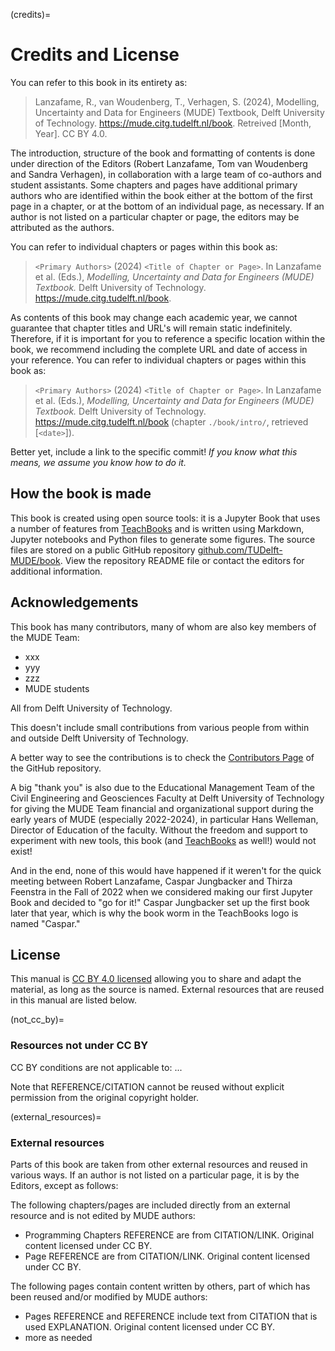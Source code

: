 (credits)=
# Credits and License

You can refer to this book in its entirety as:

> Lanzafame, R., van Woudenberg, T., Verhagen, S. (2024), Modelling, Uncertainty and Data for Engineers (MUDE) Textbook, Delft University of Technology. https://mude.citg.tudelft.nl/book. Retreived [Month, Year]. CC BY 4.0.

The introduction, structure of the book and formatting of contents is done under direction of the Editors (Robert Lanzafame, Tom van Woudenberg and Sandra Verhagen), in collaboration with a large team of co-authors and student assistants. Some chapters and pages have additional primary authors who are identified within the book either at the bottom of the first page in a chapter, or at the bottom of an individual page, as necessary. If an author is not listed on a particular chapter or page, the editors may be attributed as the authors.

You can refer to individual chapters or pages within this book as:

> `<Primary Authors>` (2024) `<Title of Chapter or Page>`. In Lanzafame et al. (Eds.), _Modelling, Uncertainty and Data for Engineers (MUDE) Textbook._ Delft University of Technology. https://mude.citg.tudelft.nl/book.

As contents of this book may change each academic year, we cannot guarantee that chapter titles and URL's will remain static indefinitely. Therefore, if it is important for you to reference a specific location within the book, we recommend including the complete URL and date of access in your reference. You can refer to individual chapters or pages within this book as:

> `<Primary Authors>` (2024) `<Title of Chapter or Page>`. In Lanzafame et al. (Eds.), _Modelling, Uncertainty and Data for Engineers (MUDE) Textbook._ Delft University of Technology. https://mude.citg.tudelft.nl/book (chapter `./book/intro/`, retrieved [`<date>`]).

Better yet, include a link to the specific commit! _If you know what this means, we assume you know how to do it._

## How the book is made

This book is created using open source tools: it is a Jupyter Book that uses a number of features from [TeachBooks](https://teachbooks.io/) and is written using Markdown, Jupyter notebooks and Python files to generate some figures. The source files are stored on a public GitHub repository [github.com/TUDelft-MUDE/book](https://github.com/tudelft-mude/book/). View the repository README file or contact the editors for additional information.

## Acknowledgements

This book has many contributors, many of whom are also key members of the MUDE Team:

- xxx
- yyy
- zzz
- MUDE students 

All from Delft University of Technology.

This doesn't include small contributions from various people from within and outside Delft University of Technology.

A better way to see the contributions is to check the [Contributors Page](https://github.com/TUDelft-MUDE/book/graphs/contributors) of the GitHub repository.

A big "thank you" is also due to the Educational Management Team of the Civil Engineering and Geosciences Faculty at Delft University of Technology for giving the MUDE Team financial and organizational support during the early years of MUDE (especially 2022-2024), in particular Hans Welleman, Director of Education of the faculty. Without the freedom and support to experiment with new tools, this book (and [TeachBooks](https://teachbooks.io/) as well!) would not exist!

And in the end, none of this would have happened if it weren't for the quick meeting between Robert Lanzafame, Caspar Jungbacker and Thirza Feenstra in the Fall of 2022 when we considered making our first Jupyter Book and decided to "go for it!" Caspar Jungbacker set up the first book later that year, which is why the book worm in the TeachBooks logo is named "Caspar."

## License

This manual is [CC BY 4.0 licensed](https://creativecommons.org/licenses/by/4.0/) allowing you to share and adapt the material, as long as the source is named. External resources that are reused in this manual are listed below.

(not_cc_by)=
### Resources not under CC BY

CC BY conditions are not applicable to: ...



Note that REFERENCE/CITATION cannot be reused without explicit permission from the original copyright holder.

(external_resources)=
### External resources

Parts of this book are taken from other external resources and reused in various ways. If an author is not listed on a particular page, it is by the Editors, except as follows:

The following chapters/pages are included directly from an external resource and is not edited by MUDE authors:

- Programming Chapters REFERENCE are from CITATION/LINK. Original content licensed under CC BY.
- Page REFERENCE are from CITATION/LINK. Original content licensed under CC BY.

The following pages contain content written by others, part of which has been reused and/or modified by MUDE authors:
- Pages REFERENCE and REFERENCE include text from CITATION that is used EXPLANATION. Original content licensed under CC BY. 
- more as needed




